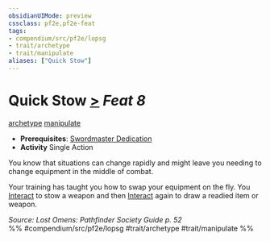 ```yaml
---
obsidianUIMode: preview
cssclass: pf2e,pf2e-feat
tags:
- compendium/src/pf2e/lopsg
- trait/archetype
- trait/manipulate
aliases: ["Quick Stow"]
---
```

# Quick Stow  [>](chapter-9-playing-the-game.md#Actions "Single Action") *Feat 8*  
[archetype](archetype.md "Archetype Feat Trait")  [manipulate](manipulate.md "Manipulate General Trait")  

- **Prerequisites**: [Swordmaster Dedication](swordmaster-dedication-locg.md)
- **Activity** Single Action

You know that situations can change rapidly and might leave you needing to change equipment in the middle of combat.

Your training has taught you how to swap your equipment on the fly. You [Interact](interact.md) to stow a weapon and then [Interact](interact.md) again to draw a readied item or weapon.

*Source: Lost Omens: Pathfinder Society Guide p. 52*  
%% #compendium/src/pf2e/lopsg #trait/archetype #trait/manipulate %%
